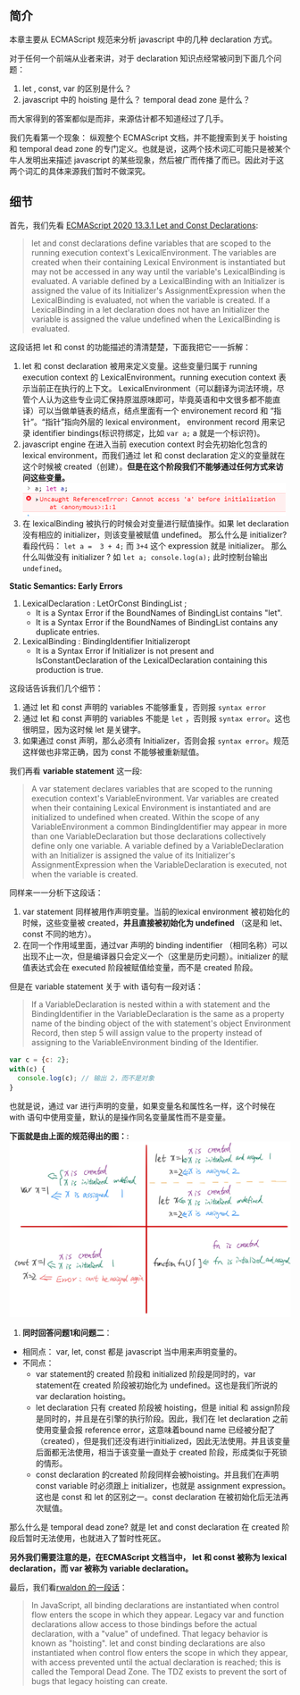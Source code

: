 ## 简介
本章主要从 ECMAScript 规范来分析 javascript 中的几种 declaration 方式。

对于任何一个前端从业者来讲，对于 declaration 知识点经常被问到下面几个问题：
1. let , const, var 的区别是什么？
2. javascript 中的 hoisting 是什么？ temporal dead zone 是什么？

而大家得到的答案都似是而非，来源估计都不知道经过了几手。

我们先看第一个现象：
纵观整个 ECMAScript 文档，并不能搜索到关于 hoisting 和 temporal dead zone 的专门定义。也就是说，这两个技术词汇可能只是被某个牛人发明出来描述 javascript 的某些现象，然后被广而传播了而已。因此对于这两个词汇的具体来源我们暂时不做深究。

## 细节
首先，我们先看 [ECMAScript 2020 13.3.1 Let and Const Declarations](https://tc39.es/ecma262/#sec-declarations-and-the-variable-statement):

> let and const declarations define variables that are scoped to the running execution context's LexicalEnvironment. The variables are created when their containing Lexical Environment is instantiated but may not be accessed in any way until the variable's LexicalBinding is evaluated. A variable defined by a LexicalBinding with an Initializer is assigned the value of its Initializer's AssignmentExpression when the LexicalBinding is evaluated, not when the variable is created. If a LexicalBinding in a let declaration does not have an Initializer the variable is assigned the value undefined when the LexicalBinding is evaluated.

这段话把 let 和 const 的功能描述的清清楚楚，下面我把它一一拆解：
1. let 和 const declaration 被用来定义变量。这些变量归属于 running execution context 的 LexicalEnvironment。running execution context 表示当前正在执行的上下文。 LexicalEnvironment（可以翻译为词法环境，尽管个人认为这些专业词汇保持原滋原味即可，毕竟英语和中文很多都不能直译）可以当做单链表的结点，结点里面有一个 environement record 和 “指针”。“指针”指向外层的 lexical environment， environment record 用来记录 identifier bindings(标识符绑定，比如 `var a;` a 就是一个标识符)。
2. javascript engine 在进入当前 execution context 时会先初始化包含的 lexical environment，而我们通过 let 和 const declaration 定义的变量就在这个时候被 created（创建）。**但是在这个阶段我们不能够通过任何方式来访问这些变量。**
![](../images/20200223-javascript-declaration-1.png)
1. 在 lexicalBinding 被执行的时候会对变量进行赋值操作。如果 let declaration 没有相应的 initializer，则该变量被赋值 undefined。
那么什么是 initializer? 看段代码：
`let a =  3 + 4;` 而 `3+4` 这个 expression 就是 initializer。
那么什么叫做没有 initializer ? 如
`let a; console.log(a);` 此时控制台输出 `undefined`。


**Static Semantics: Early Errors**
1. LexicalDeclaration : LetOrConst BindingList ;
    - It is a Syntax Error if the BoundNames of BindingList contains "let".
    - It is a Syntax Error if the BoundNames of BindingList contains any duplicate entries.
2. LexicalBinding : BindingIdentifier Initializeropt
    - It is a Syntax Error if Initializer is not present and IsConstantDeclaration of the LexicalDeclaration containing this production is true.

这段话告诉我们几个细节：
1. 通过 let 和 const 声明的 variables 不能够重复，否则报 `syntax error`
2. 通过 let 和 const 声明的 variables 不能是 `let` ，否则报 `syntax error`。这也很明显，因为这时候 let 是关键字。
3. 如果通过 const 声明，那么必须有 Initializer，否则会报 `syntax error`。规范这样做也非常正确，因为 const 不能够被重新赋值。

我们再看 **variable statement** 这一段:
> A var statement declares variables that are scoped to the running execution context's VariableEnvironment. Var variables are created when their containing Lexical Environment is instantiated and are initialized to undefined when created. Within the scope of any VariableEnvironment a common BindingIdentifier may appear in more than one VariableDeclaration but those declarations collectively define only one variable. A variable defined by a VariableDeclaration with an Initializer is assigned the value of its Initializer's AssignmentExpression when the VariableDeclaration is executed, not when the variable is created.

同样来一一分析下这段话：
1. var statement 同样被用作声明变量。当前的lexical environment 被初始化的时候，这些变量被 created，**并且直接被初始化为 undefined** （这是和 let、const 不同的地方）。
2. 在同一个作用域里面，通过var 声明的 binding indentifier （相同名称）可以出现不止一次，但是编译器只会定义一个（这里是历史问题）。initializer 的赋值表达式会在 executed 阶段被赋值给变量，而不是 created 阶段。

但是在 variable statement 关于 with 语句有一段对话：
>If a VariableDeclaration is nested within a with statement and the BindingIdentifier in the VariableDeclaration is the same as a property name of the binding object of the with statement's object Environment Record, then step 5 will assign value to the property instead of assigning to the VariableEnvironment binding of the Identifier.
```javascript
var c = {c: 2}; 
with(c) {
  console.log(c); // 输出 2，而不是对象
}
```
也就是说，通过 var 进行声明的变量，如果变量名和属性名一样，这个时候在 with 语句中使用变量，默认的是操作同名变量属性而不是变量。


**下面就是由上面的规范得出的图：**:
![](../images/200224-javascript-declaration.jpg)


1. **同时回答问题1和问题二**：
- 相同点： var, let, const 都是 javascript 当中用来声明变量的。
- 不同点：
    - var statement的 created 阶段和 initialized 阶段是同时的，var statement在 created 阶段被初始化为 undefined。这也是我们所说的 var declaration hoisting。
    - let declaration 只有 created 阶段被 hoisting，但是 initial 和 assign阶段是同时的，并且是在引擎的执行阶段。因此，我们在 let declaration 之前使用变量会报 reference error，这意味着bound name 已经被分配了（created），但是我们还没有进行initialized，因此无法使用。并且该变量后面都无法使用，相当于该变量一直处于 created 阶段，形成类似于死锁的情形。
    - const declaration 的created 阶段同样会被hoisting。并且我们在声明 const variable 时必须跟上 initializer，也就是 assignment expression。这也是 const 和 let 的区别之一。const declaration 在被初始化后无法再次赋值。

那么什么是 temporal dead zone?
就是 let and const declaration 在 created 阶段后暂时无法使用，也就进入了暂时性死区。

**另外我们需要注意的是，在ECMAScript 文档当中， let 和 const 被称为 lexical declaration，而 var 被称为 variable declaration。**


最后，我们看[rwaldon 的一段话](https://gist.github.com/rwaldron/ca35924d59ddc60a6aa165e1e4a3acda)：
> In JavaScript, all binding declarations are instantiated when control flow enters the scope in which they appear. Legacy var and function declarations allow access to those bindings before the actual declaration, with a "value" of undefined. That legacy behavior is known as "hoisting". let and const binding declarations are also instantiated when control flow enters the scope in which they appear, with access prevented until the actual declaration is reached; this is called the Temporal Dead Zone. The TDZ exists to prevent the sort of bugs that legacy hoisting can create.